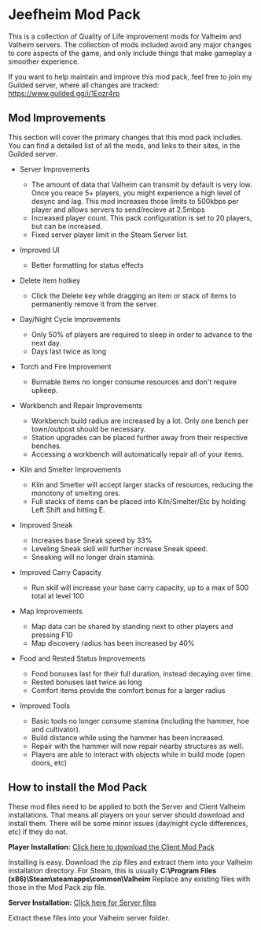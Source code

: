 # Jeefheim Mod Pack
This is a collection of Quality of Life improvement mods for Valheim and Valheim servers. The collection of mods included avoid any major changes to core aspects of the game, and only include things that make gameplay a smoother experience.

If you want to help maintain and improve this mod pack, feel free to join my Guilded server, where all changes are tracked: https://www.guilded.gg/i/1Eozr4rp

## Mod Improvements
This section will cover the primary changes that this mod pack includes. You can find a detailed list of all the mods, and links to their sites, in the Guilded server. 

- Server Improvements
  - The amount of data that Valheim can transmit by default is very low. Once you reace 5+ players, you might experience a high level of desync and lag. This mod increases those limits to 500kbps per player and allows servers to send/recieve at 2.5mbps
  - Increased player count. This pack configuration is set to 20 players, but can be increased.
  - Fixed server player limit in the Steam Server list.

- Improved UI
  - Better formatting for status effects

- Delete item hotkey
  - Click the Delete key while dragging an item or stack of items to permanently remove it from the server.

- Day/Night Cycle Improvements
  - Only 50% of players are required to sleep in order to advance to the next day.
  - Days last twice as long

- Torch and Fire Improvement
  - Burnable items no longer consume resources and don't require upkeep.

- Workbench and Repair Improvements
  - Workbench build radius are increased by a lot. Only one bench per town/outpost should be necessary.
  - Station upgrades can be placed further away from their respective benches.
  - Accessing a workbench will automatically repair all of your items.

- Kiln and Smelter Improvements
  - Kiln and Smelter will accept larger stacks of resources, reducing the monotony of smelting ores.
  - Full stacks of items can be placed into Kiln/Smelter/Etc by holding Left Shift and hitting E.

- Improved Sneak
  - Increases base Sneak speed by 33%
  - Leveling Sneak skill will further increase Sneak speed.
  - Sneaking will no longer drain stamina.

- Improved Carry Capacity
  - Run skill will increase your base carry capacity, up to a max of 500 total at level 100

- Map Improvements
  - Map data can be shared by standing next to other players and pressing F10
  - Map discovery radius has been increased by 40%

- Food and Rested Status Improvements
  - Food bonuses last for their full duration, instead decaying over time.
  - Rested bonuses last twice as long
  - Comfort items provide the comfort bonus for a larger radius

- Improved Tools
  - Basic tools no longer consume stamina (including the hammer, hoe and cultivator).
  - Build distance while using the hammer has been increased.
  - Repair with the hammer will now repair nearby structures as well.
  - Players are able to interact with objects while in build mode (open doors, etc)

## How to install the Mod Pack
These mod files need to be applied to both the Server and Client Valheim installations. That means all players on your server should download and install them. There will be some minor issues (day/night cycle differences, etc) if they do not.

**Player Installation:**
[Click here to download the Client Mod Pack](https://github.com/JeffCraig/Jeefheim/raw/main/Jeefheim%20Mod%20Pack%20-%200.146.11.zip)

Installing is easy. Download the zip files and extract them into your Valheim installation directory.
For Steam, this is usually **C:\Program Files (x86)\Steam\steamapps\common\Valheim**
Replace any existing files with those in the Mod Pack zip file.

**Server Installation:**
[Click here for Server files](https://github.com/JeffCraig/Jeefheim/raw/main/Jeefheim%20Server%20Pack%20-%200.146.11.zip)

Extract these files into your Valheim server folder.
